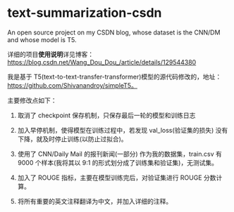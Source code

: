# text-summarization-csdn
 An open source project on my CSDN blog, whose dataset is the CNN/DM and whose model is T5.



详细的项目**使用说明**详见博客：https://blog.csdn.net/Wang_Dou_Dou_/article/details/129544380



我是基于 T5(text-to-text-transfer-transformer)模型的源代码修改的，地址：https://github.com/Shivanandroy/simpleT5。




主要修改点如下：

1. 取消了 checkpoint 保存机制，只保存最后一轮的模型和训练日志

2. 加入早停机制，使得模型在训练过程中，若发现 val_loss(验证集的损失) 没有下降，就及时停止训练(以防止过拟合)。

3. 使用了 CNN/Daily Mail 的报刊新闻(一部分) 作为我的数据集，train.csv 有 9000 个样本(我将其以 9:1 的形式划分成了训练集和验证集)，无测试集。

4. 加入了 ROUGE 指标，主要在模型训练完后，对验证集进行 ROUGE 分数计算。

5. 将所有重要的英文注释翻译为中文，并加入详细的注释。
